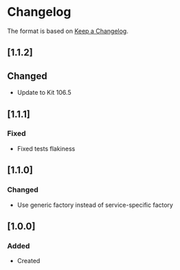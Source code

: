 # Changelog
The format is based on [Keep a Changelog](https://keepachangelog.com/en/1.0.0/).

## [1.1.2]
## Changed
- Update to Kit 106.5

## [1.1.1]
### Fixed
- Fixed tests flakiness

## [1.1.0]
### Changed
- Use generic factory instead of service-specific factory

## [1.0.0]
### Added
- Created
